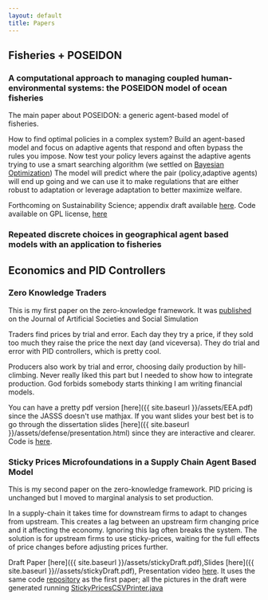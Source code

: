 ```yaml
---
layout: default
title: Papers
---
```


## Fisheries + POSEIDON

### A computational approach to managing coupled human-environmental systems: the POSEIDON model of ocean fisheries

The main paper about POSEIDON: a generic agent-based model of fisheries.

How to find optimal policies in a complex system? Build an agent-based model and focus on adaptive agents that respond and often bypass the rules you impose. 
Now test your policy levers against the adaptive agents trying to use a smart searching algorithm (we settled on [Bayesian Optimization](https://www.cs.ox.ac.uk/people/nando.defreitas/publications/BayesOptLoop.pdf))
The model will predict where the pair (policy,adaptive agents) will end up going and we can use it to make regulations that are either robust to adaptation or leverage adaptation to better maximize welfare.

Forthcoming on Sustainability Science; appendix draft available [here](http://carrknight.github.io/poseidon/appendix.html). Code available on GPL license, [here](https://github.com/CarrKnight/POSEIDON)



### Repeated discrete choices in geographical agent based models with an application to fisheries




## Economics and PID Controllers

### Zero Knowledge Traders
This is my first paper on the zero-knowledge framework. It was [published](http://jasss.soc.surrey.ac.uk/17/3/4.html) on the Journal of Artificial Societies and Social Simulation

Traders find prices by trial and error. Each day they try a price, if they sold too much they raise the price the next day (and viceversa). They do trial and error with PID controllers, which is pretty cool.

Producers also work by trial and error, choosing daily production by hill-climbing. Never really liked this part but I needed to show how to integrate production. God forbids somebody starts thinking I am writing financial models.

You can have a pretty pdf version [here]({{ site.baseurl }}/assets/EEA.pdf) since the JASSS doesn't use mathjax.  If you want slides your best bet is to go through the dissertation slides [here]({{ site.baseurl }}/assets/defense/presentation.html)  since they are interactive and clearer.
Code is [here](https://github.com/CarrKnight/MacroIIDiscrete).

### Sticky Prices Microfoundations in a Supply Chain Agent Based Model
This is my second paper on the zero-knowledge framework. PID pricing is unchanged but I moved to marginal analysis to set production.

In a supply-chain it takes time for downstream firms to adapt to changes from upstream. This creates a lag between an upstream firm changing price and it affecting the economy. Ignoring this lag often breaks the system. The solution is for upstream firms to use sticky-prices, waiting for the full effects of price changes before adjusting prices further. 


Draft Paper [here]({{ site.baseurl }}/assets/stickyDraft.pdf),Slides [here]({{ site.baseurl }}//assets/stickyDraft.pdf), Presentation video [here](https://www.youtube.com/watch?v=DCsgPY27XB0). 
It uses the same code [repository](https://github.com/CarrKnight/MacroIIDiscrete) as the first paper; all the pictures in the draft were generated running [StickyPricesCSVPrinter.java](https://github.com/CarrKnight/MacroIIDiscrete/blob/master/src/main/java/model/experiments/stickyprices/StickyPricesCSVPrinter.java) 

